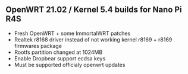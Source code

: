 ## OpenWRT 21.02 / Kernel 5.4 builds for Nano Pi R4S
- Fresh OpenWRT + some ImmortalWRT patches
- Realtek r8168 driver instead of not working kernel r8169 + r8169 firmwares package
- Rootfs partition changed at 1024MB
- Enable Dropbear support ecdsa keys
- Must be supported officialy openwrt updates
